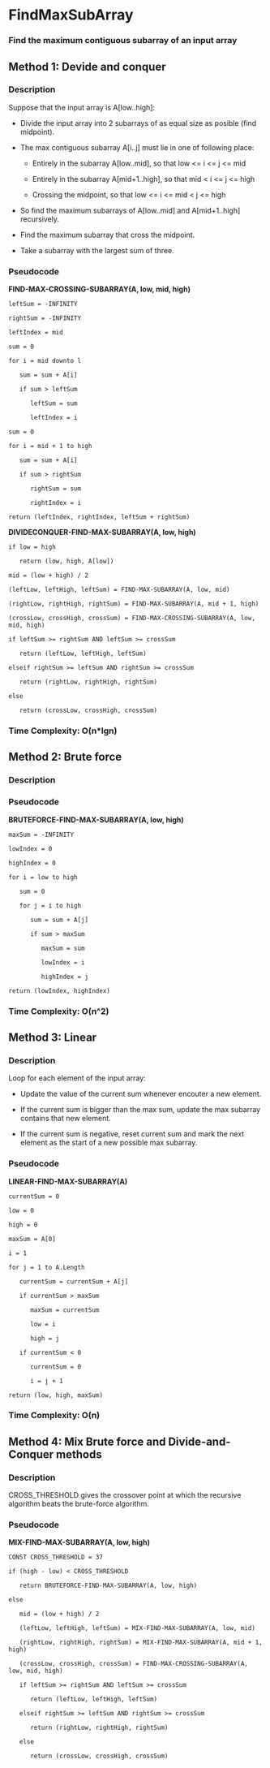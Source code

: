 # FindMaxSubArray

### Find the maximum contiguous subarray of an input array

## Method 1: Devide and conquer

### Description 

Suppose that the input array is A[low..high]:

* Divide the input array into 2 subarrays of as equal size as posible (find midpoint).

* The max contiguous subarray A[i..j] must lie in one of following place:
  
  * Entirely in the subarray A[low..mid], so that low <= i <= j <= mid
  
  * Entirely in the subarray A[mid+1..high], so that mid < i <= j <= high
  
  * Crossing the midpoint, so that low <= i <= mid < j <= high

* So find the maximum subarrays of A[low..mid] and A[mid+1..high] recursively.

* Find the maximum subarray that cross the midpoint.

* Take a subarray with the largest sum of three.

### Pseudocode

   **FIND-MAX-CROSSING-SUBARRAY(A, low, mid, high)**
    
    leftSum = -INFINITY
    
    rightSum = -INFINITY
    
    leftIndex = mid
    
    sum = 0
    
    for i = mid downto l
    
       sum = sum + A[i]
       
       if sum > leftSum
       
          leftSum = sum
          
          leftIndex = i
          
    sum = 0
    
    for i = mid + 1 to high
    
       sum = sum + A[i]
       
       if sum > rightSum
       
          rightSum = sum
          
          rightIndex = i
          
    return (leftIndex, rightIndex, leftSum + rightSum)

   **DIVIDECONQUER-FIND-MAX-SUBARRAY(A, low, high)**
    
    if low = high 
    
       return (low, high, A[low])
    
    mid = (low + high) / 2
    
    (leftLow, leftHigh, leftSum) = FIND-MAX-SUBARRAY(A, low, mid)
    
    (rightLow, rightHigh, rightSum) = FIND-MAX-SUBARRAY(A, mid + 1, high)
    
    (crossLow, crossHigh, crossSum) = FIND-MAX-CROSSING-SUBARRAY(A, low, mid, high)
    
    if leftSum >= rightSum AND leftSum >= crossSum
       
       return (leftLow, leftHigh, leftSum)
       
    elseif rightSum >= leftSum AND rightSum >= crossSum
       
       return (rightLow, rightHigh, rightSum)
       
    else
       
       return (crossLow, crossHigh, crossSum)
       
### Time Complexity: O(n*lgn) 

## Method 2: Brute force

### Description

### Pseudocode

   **BRUTEFORCE-FIND-MAX-SUBARRAY(A, low, high)**
   
    maxSum = -INFINITY
    
    lowIndex = 0
    
    highIndex = 0

    for i = low to high
    
       sum = 0
       
       for j = i to high
       
          sum = sum + A[j]
          
          if sum > maxSum
             
             maxSum = sum
             
             lowIndex = i
             
             highIndex = j
             
    return (lowIndex, highIndex)
    
### Time Complexity: O(n^2)

## Method 3: Linear

### Description

Loop for each element of the input array:

* Update the value of the current sum whenever encouter a new element.

* If the current sum is bigger than the max sum, update the max subarray contains that new element.

* If the current sum is negative, reset current sum and mark the next element as the start of a new possible max subarray.

### Pseudocode

   **LINEAR-FIND-MAX-SUBARRAY(A)**
   
    currentSum = 0
    
    low = 0
    
    high = 0
    
    maxSum = A[0]
    
    i = 1
    
    for j = 1 to A.Length
    
       currentSum = currentSum + A[j]
       
       if currentSum > maxSum
       
          maxSum = currentSum
          
          low = i
          
          high = j
          
       if currentSum < 0
          
          currentSum = 0
          
          i = j + 1
          
    return (low, high, maxSum)
    
### Time Complexity: O(n) 

## Method 4: Mix Brute force and Divide-and-Conquer methods

### Description

CROSS_THRESHOLD gives the crossover point at which the recursive algorithm beats the brute-force algorithm.

### Pseudocode

   **MIX-FIND-MAX-SUBARRAY(A, low, high)**
   
    CONST CROSS_THRESHOLD = 37
   
    if (high - low) < CROSS_THRESHOLD
    
       return BRUTEFORCE-FIND-MAX-SUBARRAY(A, low, high)
       
    else
       
       mid = (low + high) / 2
       
       (leftLow, leftHigh, leftSum) = MIX-FIND-MAX-SUBARRAY(A, low, mid)
    
       (rightLow, rightHigh, rightSum) = MIX-FIND-MAX-SUBARRAY(A, mid + 1, high)

       (crossLow, crossHigh, crossSum) = FIND-MAX-CROSSING-SUBARRAY(A, low, mid, high)

       if leftSum >= rightSum AND leftSum >= crossSum

          return (leftLow, leftHigh, leftSum)

       elseif rightSum >= leftSum AND rightSum >= crossSum

          return (rightLow, rightHigh, rightSum)

       else

          return (crossLow, crossHigh, crossSum)
